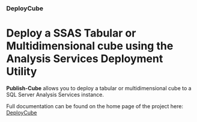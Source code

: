 ### DeployCube

# Deploy a SSAS Tabular or Multidimensional cube using the Analysis Services Deployment Utility

**Publish-Cube** allows you to deploy a tabular or multidimensional cube to a SQL Server Analysis Services instance.

Full documentation can be found on the home page of the project here: [DeployCube](https://github.com/DrJohnT/DeployCube)